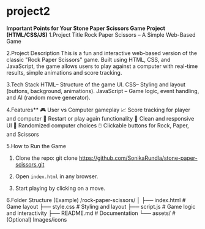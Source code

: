 # project2
**Important Points for Your Stone Paper Scissors Game Project (HTML/CSS/JS)**
1.Project Title
Rock Paper Scissors – A Simple Web-Based Game

2.Project Description
This is a fun and interactive web-based version of the classic "Rock Paper Scissors" game. Built using HTML, CSS, and JavaScript, the game allows users to play against a computer with real-time results, simple animations and score tracking.

3.Tech Stack
HTML– Structure of the game UI.
CSS– Styling and layout (buttons, background, animations).
JavaScript – Game logic, event handling, and AI (random move generator).

4.Features**
🎮 User vs Computer gameplay
📈 Score tracking for player and computer
🔁 Restart or play again functionality
🎨 Clean and responsive UI
🤖 Randomized computer choices
🖱️ Clickable buttons for Rock, Paper, and Scissors

5.How to Run the Game

1. Clone the repo:
git clone https://github.com/SonikaRundla/stone-paper-scissors.git
 
2. Open `index.html` in any browser.
3. Start playing by clicking on a move.

6.Folder Structure (Example)
/rock-paper-scissors/
│
├── index.html         # Game layout
├── style.css          # Styling and layout
├── script.js          # Game logic and interactivity
├── README.md          # Documentation
└── assets/            # (Optional) Images/icons



